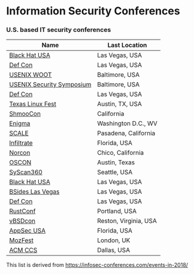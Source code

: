 # Information Security Conferences
### U.S. based IT security conferences

| Name | Last Location |
| --- | --- |
| [Black Hat USA](https://www.blackhat.com/) | Las Vegas, USA |
| [Def Con](https://www.defcon.org/) | Las Vegas, USA |
| [USENIX WOOT](https://www.usenix.org/conference/woot18) | Baltimore, USA |
| [USENIX Security Symposium](https://www.usenix.org/) | Baltimore, USA | 
| [Def Con](https://www.defcon.org/) | Las Vegas, USA | 
| [Texas Linux Fest](https://www.texaslinuxfest.org/) | Austin, TX, USA | 
| [ShmooCon](http://shmoocon.org/) | California | 
| [Enigma](https://www.usenix.org/conference/enigma2017/) | Washington D.C., WV |
| [SCALE](https://socallinuxexpo.org/) | Pasadena, California |
| [Infiltrate](https://infiltratecon.com/) | Florida, USA |
| [Norcon](http://norcon.info/) | Chico, California |
| [OSCON](https://conferences.oreilly.com/oscon/oscon-tx) | Austin, Texas |
| [SyScan360](https://www.syscan360.org/) | Seattle, USA |
| [Black Hat USA](https://www.blackhat.com/) | Las Vegas, USA |
| [BSides Las Vegas](https://www.bsideslv.org/) | Las Vegas, USA |
| [Def Con](https://defcon.org/) | Las Vegas, USA |
| [RustConf](http://rustconf.com/) | Portland, USA | 
| [vBSDcon](https://www.vbsdcon.com/) | Reston, Virginia, USA | 
| [AppSec USA](https://2017.appsecusa.org/) | Florida, USA | 
| [MozFest](https://mozillafestival.org/) | London, UK |
| [ACM CCS](https://www.sigsac.org/ccs/CCS2017/) | Dallas, USA |

This list is derived from https://infosec-conferences.com/events-in-2018/
